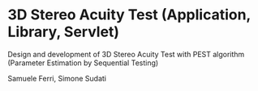 # 3D Stereo Acuity Test (Application, Library, Servlet)

Design and development of 3D Stereo Acuity Test with PEST algorithm (Parameter Estimation by Sequential Testing)​

Samuele Ferri, Simone Sudati
